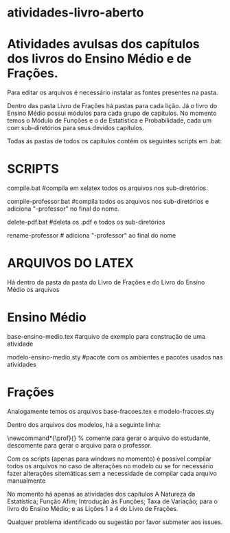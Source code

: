 # atividades-livro-aberto
# Atividades avulsas dos capítulos dos livros do Ensino Médio e de Frações.

Para editar os arquivos é necessário instalar as fontes presentes na pasta. 

Dentro das pasta Livro de Frações há pastas para cada lição. Já o livro do Ensino Médio possui módulos para cada grupo de capítulos. No momento temos o Módulo de Funções e o de Estatística e Probabilidade, cada um com sub-diretórios para seus devidos capítulos.

Todas as pastas de todos os capítulos contém os seguintes scripts em .bat:

# SCRIPTS 

compile.bat #compila em xelatex todos os arquivos nos sub-diretórios.

compile-professor.bat #compila todos os arquivos nos sub-diretórios e adiciona "-professor" no final do nome.

delete-pdf.bat #deleta os .pdf e todos os sub-diretórios

rename-professor # adiciona "-professor" ao final do nome


# ARQUIVOS DO LATEX

Há dentro da pasta da pasta do Livro de Frações e do Livro do Ensino Médio os arquivos

# Ensino Médio 
base-ensino-medio.tex #arquivo de exemplo para construção de uma atividade 

modelo-ensino-medio.sty #pacote com os ambientes e pacotes usados nas atividades

# Frações 

Analogamente temos os arquivos base-fracoes.tex e modelo-fracoes.sty


Dentro dos arquivos dos modelos, há a seguinte linha:

\newcommand*{\prof}{} % comente para gerar o arquivo do estudante, descomente para gerar o arquivo para o professor.

Com os scripts (apenas para windows no momento) é possível compilar todos os arquivos no caso de alterações no modelo ou se for necessário fazer alterações sitemáticas sem a necessidade de compilar cada arquivo manualmente

No momento há apenas as atividades dos capítulos A Natureza da Estatística; Função Afim; Introdução às Funções; Taxa de Variação; para o livro do Ensino Médio; e as Lições 1 a 4 do Livro de Frações.



Qualquer problema identificado ou sugestão por favor submeter aos issues.

